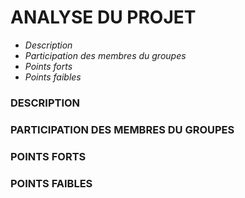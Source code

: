 # <H1>ANALYSE DU PROJET</H1>
- *Description*
- *Participation des membres du groupes*
- *Points forts*
- *Points faibles*

### DESCRIPTION

### PARTICIPATION DES MEMBRES DU GROUPES

### POINTS FORTS 

### POINTS FAIBLES


